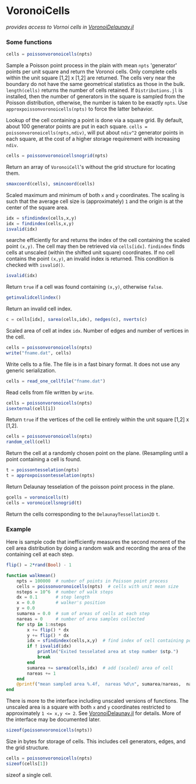 # VoronoiCells

*provides access to Vornoi cells in [VoronoiDelaunay.jl](https://github.com/JuliaGeometry/VoronoiDelaunay.jl)*

### Some functions

```julia
cells = poissonvoronoicells(npts)
```
Sample a Poisson point process in the plain with mean `npts` 'generator' points per unit square and
return the Voronoi cells. Only complete cells within the unit square [1,2] x [1,2] are returned.
The cells very near the boundary do not have the same geometrical statistics
as those in the bulk. `length(cells)` returns the number of cells retained. If `Distributions.jl` is
installed, then the number of generators in the square is sampled from the Poisson distribution, otherwise,
the number is taken to be exactly `npts`. Use  `approxpoissonvoronoicells(npts)` to force the latter behavior.

Lookup of the cell containing a point is done via a square grid. By default, about
100 generator points are put in each square. `cells = poissonvoronoicells(npts,ndiv)`,
will put about `ndiv^2` generator points in each square, at the cost of a higher storage
requirement with increasing `ndiv`.

```julia
cells = poissonvoronoicellsnogrid(npts)
```

Return an array of `VoronoiCell`'s without the grid structure for locating them.


```julia
smaxcoord(cells), smincoord(cells)
```
Scaled maximum and minimum of both `x` and `y` coordinates. The scaling is such that
the average cell size is (approximately) `1` and the origin is at the center of the square area.

```julia
idx = sfindindex(cells,x,y)
idx = findindex(cells,x,y)
isvalid(idx)
```
searche efficiently for and returns the index of the cell containing the scaled point `(x,y)`.
The cell may then be retrieved via `cells[idx]`.  `findindex` finds cells at unscaled (within the shifted unit square)
coordinates. If no cell contains the point `(x,y)`, an invalid index is returned. This condition is checked with `isvalid()`.

```julia
isvalid(idx)
```
Return `true` if a cell was found containing `(x,y)`, otherwise `false`.

```julia
getinvalidcellindex()
```
Return an invalid cell index.

```julia
c = cells[idx], sarea(cells,idx), nedges(c), nverts(c)
```
Scaled area of cell at index `idx`. Number of edges and number of vertices in the cell.

```julia
cells = poissonvoronoicells(npts)
write("fname.dat", cells)
```
Write cells to a file. The file is in a fast binary format. It does not
use any generic serialization.

```julia
cells = read_one_cellfile("fname.dat")
```
Read cells from file written by `write`.

```julia
cells = poissonvoronoicells(npts)
isexternal(cell[i])
```
Return `true` if the vertices of the cell lie entirely within the unit square [1,2] x [1,2].


```julia
cells = poissonvoronoicells(npts)
random_cell(cell)
```
Return the cell at a randomly chosen point on the plane. (Resampling until a point
containing a cell is found.

```julia
t = poissontesselation(npts)
t = approxpoissontesselation(npts)
```
Return Delaunay tesselation of the poisson point process in the plane.

```julia
gcells = voronoicells(t)
cells = voronoicellsnogrid(t)
```
Return the cells corresponding to the `DelaunayTessellation2D` `t`.

### Example

Here is sample code that inefficiently measures the second moment of the cell area
distribution by doing a random walk and recording the area of the containing cell
at each step.

```julia
flip() = 2*rand(Bool) - 1

function walkmean()
    npts = 100000  # number of points in Poisson point process
    cells = poissonvoronoicells(npts)  # cells with unit mean size
    nsteps = 10^6  # number of walk steps
    dx = 0.1       # step length
    x = 0.0        # walker's position
    y = 0.0
    sumarea = 0.0  # sum of areas of cells at each step
    nareas = 0     # number of area samples collected
    for stp in 1:nsteps
        x += flip() * dx
        y += flip() * dx
        idx = sfindindex(cells,x,y)  # find index of cell containing point (x,y)
        if ! isvalid(idx)
            println("Exited tesselated area at step number $stp.")
            break
        end
        sumarea += sarea(cells,idx)  # add (scaled) area of cell
        nareas += 1
    end
    @printf("mean sampled area %.4f,  nareas %d\n", sumarea/nareas,  nareas)
end
```

There is more to the interface including unscaled versions of functions. The
unscaled area is a square with both `x` and `y` coordinates restricted
to approximately `1 <= x,y <= 2`. See [VoronoiDelaunay.jl](https://github.com/JuliaGeometry/VoronoiDelaunay.jl)
for details. More of the interface may be documented later.

```julia
sizeof(poissonvoronoicells(npts))
```

Size in bytes for storage of cells. This includes cell generators, edges, and the grid structure.

```julia
cells = poissonvoronoicells(npts)
sizeof(cells[1])
```
sizeof a single cell.
